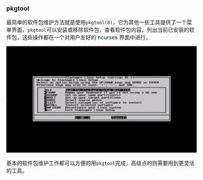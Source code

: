### pkgtool

最简单的软件包维护方法就是使用`pkgtool(8)`，它为其他一些工具提供了一个菜单界面。`pkgtool`可以安装或移除软件包，查看软件包内容，列出当前已安装的软件包，这些操作都在一个对用户友好的 ncurses 界面中进行。

![pkgtool](../png/pkgtool.png)

基本的软件包维护工作都可以方便的用`pkgtool`完成，高级点的则需要用到更灵活的工具。
